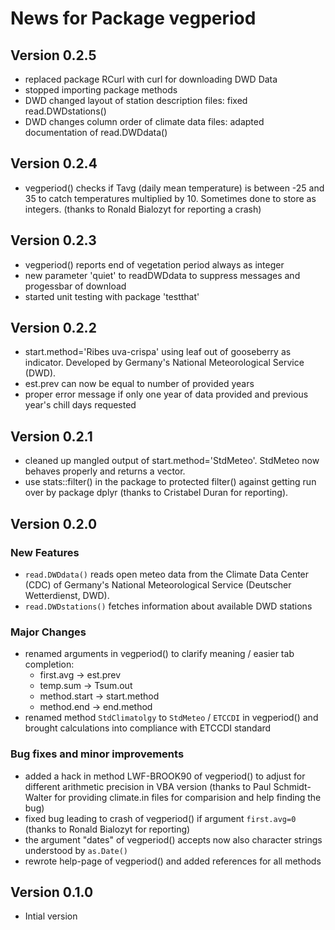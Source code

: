 # News for Package vegperiod

## Version 0.2.5
  * replaced package RCurl with curl for downloading DWD Data
  * stopped importing package methods
  * DWD changed layout of station description files: fixed read.DWDstations()
  * DWD changes column order of climate data files: adapted documentation of read.DWDdata()


## Version 0.2.4
  * vegperiod() checks if Tavg (daily mean temperature) is between -25 and 35 to catch temperatures multiplied by 10. Sometimes done to store as integers. (thanks to Ronald Bialozyt for reporting a crash)


## Version 0.2.3
  * vegperiod() reports end of vegetation period always as integer
  * new parameter 'quiet' to readDWDdata to suppress messages and progessbar of download
  * started unit testing with package 'testthat'


## Version 0.2.2
  * start.method='Ribes uva-crispa' using leaf out of gooseberry as indicator. Developed by Germany's National Meteorological Service (DWD).
  * est.prev can now be equal to number of provided years
  * proper error message if only one year of data provided and previous year's chill days requested


## Version 0.2.1
  * cleaned up mangled output of start.method='StdMeteo'. StdMeteo now behaves properly and returns a vector.
  * use stats::filter() in the package to protected filter() against getting run over by package dplyr (thanks to Cristabel Duran for reporting).


## Version 0.2.0
### New Features
  * `read.DWDdata()` reads open meteo data from the Climate Data Center (CDC) of Germany's National Meteorological Service (Deutscher Wetterdienst, DWD).
  * `read.DWDstations()` fetches information about available DWD stations

### Major Changes
  * renamed arguments in vegperiod() to clarify meaning / easier tab completion:
    * first.avg -> est.prev 
    * temp.sum -> Tsum.out
    * method.start -> start.method
    * method.end -> end.method
  * renamed method `StdClimatolgy` to `StdMeteo` / `ETCCDI` in vegperiod() and brought calculations into compliance with ETCCDI standard

### Bug fixes and minor improvements
  * added a hack in method LWF-BROOK90 of vegperiod() to adjust for different arithmetic precision in VBA version (thanks to Paul Schmidt-Walter for providing climate.in files for comparision and help finding the bug)
  * fixed bug leading to crash of vegperiod() if argument `first.avg=0` (thanks to Ronald Bialozyt for reporting)
  * the argument "dates" of vegperiod() accepts now also character strings understood by `as.Date()`
  * rewrote help-page of vegperiod() and added references for all methods


## Version 0.1.0
  * Intial version

